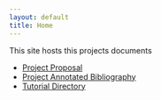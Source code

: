 ```yaml
---
layout: default
title: Home
---
```


This site hosts this projects documents

- [Project Proposal](./proposal.md)
- [Project Annotated Bibliography](./projectBibliography.md)
- [Tutorial Directory](./tutorial)